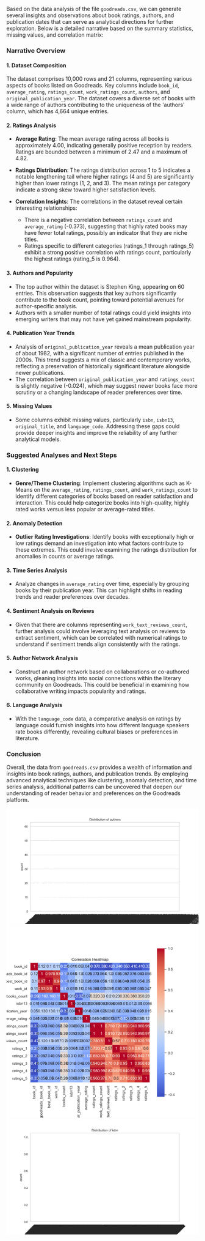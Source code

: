 Based on the data analysis of the file `goodreads.csv`, we can generate several insights and observations about book ratings, authors, and publication dates that can serve as analytical directions for further exploration. Below is a detailed narrative based on the summary statistics, missing values, and correlation matrix:

### **Narrative Overview**

#### **1. Dataset Composition**
The dataset comprises 10,000 rows and 21 columns, representing various aspects of books listed on Goodreads. Key columns include `book_id`, `average_rating`, `ratings_count`, `work_ratings_count`, `authors`, and `original_publication_year`. The dataset covers a diverse set of books with a wide range of authors contributing to the uniqueness of the 'authors' column, which has 4,664 unique entries.

#### **2. Ratings Analysis**
- **Average Rating**: The mean average rating across all books is approximately 4.00, indicating generally positive reception by readers. Ratings are bounded between a minimum of 2.47 and a maximum of 4.82.
- **Ratings Distribution**: The ratings distribution across 1 to 5 indicates a notable lengthening tail where higher ratings (4 and 5) are significantly higher than lower ratings (1, 2, and 3). The mean ratings per category indicate a strong skew toward higher satisfaction levels.
  
- **Correlation Insights**: The correlations in the dataset reveal certain interesting relationships:
    - There is a negative correlation between `ratings_count` and `average_rating` (-0.373), suggesting that highly rated books may have fewer total ratings, possibly an indicator that they are niche titles.
    - Ratings specific to different categories (ratings_1 through ratings_5) exhibit a strong positive correlation with ratings count, particularly the highest ratings (rating_5 is 0.964).

#### **3. Authors and Popularity**
- The top author within the dataset is Stephen King, appearing on 60 entries. This observation suggests that key authors significantly contribute to the book count, pointing toward potential avenues for author-specific analysis. 
- Authors with a smaller number of total ratings could yield insights into emerging writers that may not have yet gained mainstream popularity.

#### **4. Publication Year Trends**
- Analysis of `original_publication_year` reveals a mean publication year of about 1982, with a significant number of entries published in the 2000s. This trend suggests a mix of classic and contemporary works, reflecting a preservation of historically significant literature alongside newer publications.
- The correlation between `original_publication_year` and `ratings_count` is slightly negative (-0.024), which may suggest newer books face more scrutiny or a changing landscape of reader preferences over time.

#### **5. Missing Values**
- Some columns exhibit missing values, particularly `isbn`, `isbn13`, `original_title`, and `language_code`. Addressing these gaps could provide deeper insights and improve the reliability of any further analytical models.
  
### **Suggested Analyses and Next Steps**
#### **1. Clustering**
- **Genre/Theme Clustering**: Implement clustering algorithms such as K-Means on the `average_rating`, `ratings_count`, and `work_ratings_count` to identify different categories of books based on reader satisfaction and interaction. This could help categorize books into high-quality, highly rated works versus less popular or average-rated titles.
  
#### **2. Anomaly Detection**
- **Outlier Rating Investigations**: Identify books with exceptionally high or low ratings demand an investigation into what factors contribute to these extremes. This could involve examining the ratings distribution for anomalies in counts or average ratings.
  
#### **3. Time Series Analysis**
- Analyze changes in `average_rating` over time, especially by grouping books by their publication year. This can highlight shifts in reading trends and reader preferences over decades.
  
#### **4. Sentiment Analysis on Reviews**
- Given that there are columns representing `work_text_reviews_count`, further analysis could involve leveraging text analysis on reviews to extract sentiment, which can be correlated with numerical ratings to understand if sentiment trends align consistently with the ratings.
  
#### **5. Author Network Analysis**
- Construct an author network based on collaborations or co-authored works, gleaning insights into social connections within the literary community on Goodreads. This could be beneficial in examining how collaborative writing impacts popularity and ratings.

#### **6. Language Analysis**
- With the `language_code` data, a comparative analysis on ratings by language could furnish insights into how different language speakers rate books differently, revealing cultural biases or preferences in literature.

### **Conclusion**
Overall, the data from `goodreads.csv` provides a wealth of information and insights into book ratings, authors, and publication trends. By employing advanced analytical techniques like clustering, anomaly detection, and time series analysis, additional patterns can be uncovered that deepen our understanding of reader behavior and preferences on the Goodreads platform.

![authors_distribution.png](authors_distribution.png)
![correlation_heatmap.png](correlation_heatmap.png)
![isbn_distribution.png](isbn_distribution.png)